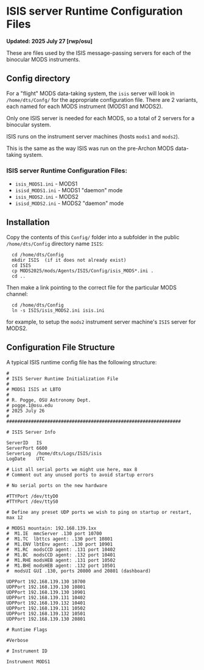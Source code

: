 # ISIS server Runtime Configuration Files

**Updated: 2025 July 27 [rwp/osu]**

These are files used by the ISIS message-passing servers for each of the binocular MODS instruments.

## Config directory

For a "flight" MODS data-taking system, the `isis` server will look in `/home/dts/Confg/` for the appropriate
configuration file.  There are 2 variants, each named for each MODS instrument (MODS1 and MODS2).

Only one ISIS server is needed for each MODS, so a total of 2 servers for a binocular system.

ISIS runs on the instrument server machines (hosts `mods1` and `mods2`).

This is the same as the way ISIS was run on the pre-Archon MODS data-taking system.

### ISIS server Runtime Configuration Files:

 * `isis_MODS1.ini` - MODS1
 * `isisd_MODS1.ini` - MODS1 "daemon" mode
 * `isis_MODS2.ini` - MODS2
 * `isisd_MODS2.ini` - MODS2 "daemon" mode

## Installation

Copy the contents of this `Config/` folder into a subfolder in the public `/home/dts/Config` directory
name `ISIS`:
```shell
  cd /home/dts/Config
  mkdir ISIS  (if it does not already exist)
  cd ISIS
  cp MODS2025/mods/Agents/ISIS/Config/isis_MODS*.ini .
  cd ..
```
Then make a link pointing to the correct file for the particular MODS channel:
```
  cd /home/dts/Config
  ln -s ISIS/isis_MODS2.ini isis.ini
```
for example, to setup the `mods2` instrument server machine's `ISIS` server for MODS2.
  
## Configuration File Structure
A typical ISIS runtime config file has the following structure:
```
#
# ISIS Server Runtime Initialization File
#
# MODS1 ISIS at LBTO
#
# R. Pogge, OSU Astronomy Dept.
# pogge.1@osu.edu
# 2025 July 26
#
################################################################

# ISIS Server Info

ServerID   IS
ServerPort 6600
ServerLog  /home/dts/Logs/ISIS/isis
LogDate    UTC

# List all serial ports we might use here, max 8
# Comment out any unused ports to avoid startup errors

# No serial ports on the new hardware

#TTYPort /dev/ttyD0
#TTYPort /dev/ttyS0

# Define any preset UDP ports we wish to ping on startup or restart, max 12

# MODS1 mountain: 192.168.139.1xx
#  M1.IE  mmcServer .130 port 10700
#  M1.TC  lbttcs agent: .130 port 10801
#  M1.ENV lbtEnv agent: .130 port 10901
#  M1.RC  modsCCD agent: .131 port 10402
#  M1.BC  modsCCD agent: .132 port 10401
#  M1.RHE modsHEB agent: .131 port 10502
#  M1.BHE modsHEB agent: .132 port 10501
#  modsUI GUI .130, ports 20800 and 20801 (dashboard)

UDPPort 192.168.139.130 10700
UDPPort 192.168.139.130 10801
UDPPort 192.168.139.130 10901
UDPPort 192.168.139.131 10402
UDPPort 192.168.139.132 10401
UDPPort 192.168.139.131 10502
UDPPort 192.168.139.132 10501
UDPPort 192.168.139.130 20801

# Runtime Flags

#Verbose

# Instrument ID

Instrument MODS1
```
